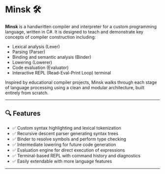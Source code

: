 # Minsk 🛠️

**Minsk** is a handwritten compiler and interpreter for a custom programming language, written in C#. It is designed to teach and demonstrate key concepts of compiler construction including:

- Lexical analysis (Lexer)
- Parsing (Parser)
- Binding and semantic analysis (Binder)
- Lowering (Lowerer)
- Code evaluation (Evaluator)
- Interactive REPL (Read-Eval-Print Loop) terminal

Inspired by educational compiler projects, Minsk walks through each stage of language processing using a clean and modular architecture, built entirely from scratch.

---

## 🔍 Features

- ✅ Custom syntax highlighting and lexical tokenization
- ✅ Recursive descent parser generating syntax trees
- ✅ Binder to resolve symbols and perform type checking
- ✅ Intermediate lowering for future code generation
- ✅ Evaluation engine for direct execution of expressions
- ✅ Terminal-based REPL with command history and diagnostics
- ✅ Easily extendable with more language features

---
